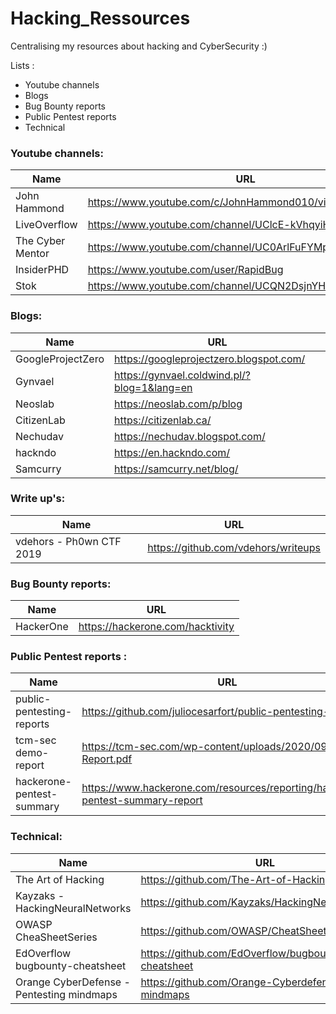 # Hacking_Ressources
Centralising my resources about hacking and CyberSecurity :)

Lists : 

- Youtube channels
- Blogs
- Bug Bounty reports
- Public Pentest reports
- Technical


### Youtube channels: 
Name | URL
----- | -----
John Hammond | https://www.youtube.com/c/JohnHammond010/videos
LiveOverflow | https://www.youtube.com/channel/UClcE-kVhqyiHCcjYwcpfj9w
The Cyber Mentor | https://www.youtube.com/channel/UC0ArlFuFYMpEewyRBzdLHiw
InsiderPHD | https://www.youtube.com/user/RapidBug
Stok | https://www.youtube.com/channel/UCQN2DsjnYH60SFBIA6IkNwg


### Blogs:
Name | URL
----- | -----
GoogleProjectZero | https://googleprojectzero.blogspot.com/
Gynvael | https://gynvael.coldwind.pl/?blog=1&lang=en
Neoslab | https://neoslab.com/p/blog
CitizenLab | https://citizenlab.ca/
Nechudav | https://nechudav.blogspot.com/
hackndo | https://en.hackndo.com/
Samcurry | https://samcurry.net/blog/


### Write up's:
Name | URL
----- | -----
vdehors - Ph0wn CTF 2019 | https://github.com/vdehors/writeups

### Bug Bounty reports: 
Name | URL
----- | -----
HackerOne | https://hackerone.com/hacktivity


### Public Pentest reports :
Name | URL
----- | -----
public-pentesting-reports | https://github.com/juliocesarfort/public-pentesting-reports
tcm-sec demo-report | https://tcm-sec.com/wp-content/uploads/2020/09/Demo-Report.pdf
hackerone-pentest-summary | https://www.hackerone.com/resources/reporting/hackerone-pentest-summary-report


### Technical:
Name | URL
----- | -----
The Art of Hacking | https://github.com/The-Art-of-Hacking/h4cker
Kayzaks - HackingNeuralNetworks | https://github.com/Kayzaks/HackingNeuralNetworks
OWASP CheaSheetSeries | https://github.com/OWASP/CheatSheetSeries
EdOverflow bugbounty-cheatsheet | https://github.com/EdOverflow/bugbounty-cheatsheet
Orange CyberDefense - Pentesting mindmaps| https://github.com/Orange-Cyberdefense/ocd-mindmaps
